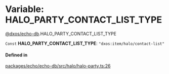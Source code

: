 # Variable: HALO\_PARTY\_CONTACT\_LIST\_TYPE

[@dxos/echo-db](../modules/dxos_echo_db.md).HALO_PARTY_CONTACT_LIST_TYPE

 `Const` **HALO\_PARTY\_CONTACT\_LIST\_TYPE**: ``"dxos:item/halo/contact-list"``

#### Defined in

[packages/echo/echo-db/src/halo/halo-party.ts:26](https://github.com/dxos/dxos/blob/main/packages/echo/echo-db/src/halo/halo-party.ts#L26)
